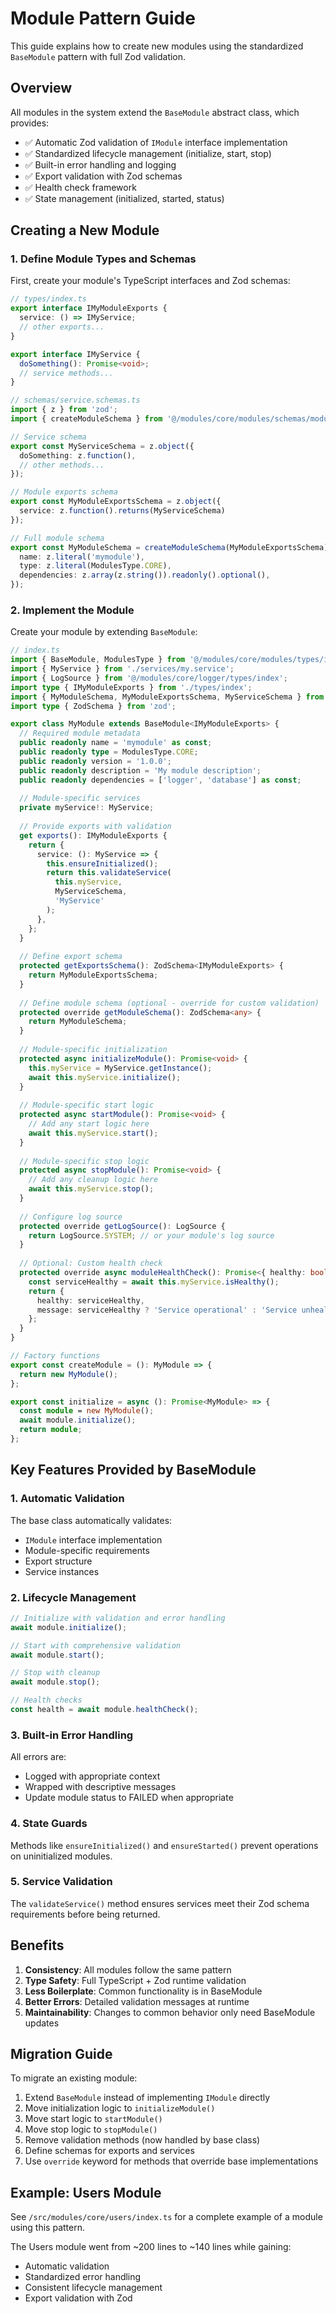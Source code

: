 # Module Pattern Guide

This guide explains how to create new modules using the standardized `BaseModule` pattern with full Zod validation.

## Overview

All modules in the system extend the `BaseModule` abstract class, which provides:

- ✅ Automatic Zod validation of `IModule` interface implementation
- ✅ Standardized lifecycle management (initialize, start, stop)
- ✅ Built-in error handling and logging
- ✅ Export validation with Zod schemas
- ✅ Health check framework
- ✅ State management (initialized, started, status)

## Creating a New Module

### 1. Define Module Types and Schemas

First, create your module's TypeScript interfaces and Zod schemas:

```typescript
// types/index.ts
export interface IMyModuleExports {
  service: () => IMyService;
  // other exports...
}

export interface IMyService {
  doSomething(): Promise<void>;
  // service methods...
}
```

```typescript
// schemas/service.schemas.ts
import { z } from 'zod';
import { createModuleSchema } from '@/modules/core/modules/schemas/module.schemas';

// Service schema
export const MyServiceSchema = z.object({
  doSomething: z.function(),
  // other methods...
});

// Module exports schema
export const MyModuleExportsSchema = z.object({
  service: z.function().returns(MyServiceSchema)
});

// Full module schema
export const MyModuleSchema = createModuleSchema(MyModuleExportsSchema).extend({
  name: z.literal('mymodule'),
  type: z.literal(ModulesType.CORE),
  dependencies: z.array(z.string()).readonly().optional(),
});
```

### 2. Implement the Module

Create your module by extending `BaseModule`:

```typescript
// index.ts
import { BaseModule, ModulesType } from '@/modules/core/modules/types/index';
import { MyService } from './services/my.service';
import { LogSource } from '@/modules/core/logger/types/index';
import type { IMyModuleExports } from './types/index';
import { MyModuleSchema, MyModuleExportsSchema, MyServiceSchema } from './schemas/service.schemas';
import type { ZodSchema } from 'zod';

export class MyModule extends BaseModule<IMyModuleExports> {
  // Required module metadata
  public readonly name = 'mymodule' as const;
  public readonly type = ModulesType.CORE;
  public readonly version = '1.0.0';
  public readonly description = 'My module description';
  public readonly dependencies = ['logger', 'database'] as const;
  
  // Module-specific services
  private myService!: MyService;
  
  // Provide exports with validation
  get exports(): IMyModuleExports {
    return {
      service: (): MyService => {
        this.ensureInitialized();
        return this.validateService(
          this.myService,
          MyServiceSchema,
          'MyService'
        );
      },
    };
  }
  
  // Define export schema
  protected getExportsSchema(): ZodSchema<IMyModuleExports> {
    return MyModuleExportsSchema;
  }
  
  // Define module schema (optional - override for custom validation)
  protected override getModuleSchema(): ZodSchema<any> {
    return MyModuleSchema;
  }
  
  // Module-specific initialization
  protected async initializeModule(): Promise<void> {
    this.myService = MyService.getInstance();
    await this.myService.initialize();
  }
  
  // Module-specific start logic
  protected async startModule(): Promise<void> {
    // Add any start logic here
    await this.myService.start();
  }
  
  // Module-specific stop logic
  protected async stopModule(): Promise<void> {
    // Add any cleanup logic here
    await this.myService.stop();
  }
  
  // Configure log source
  protected override getLogSource(): LogSource {
    return LogSource.SYSTEM; // or your module's log source
  }
  
  // Optional: Custom health check
  protected override async moduleHealthCheck(): Promise<{ healthy: boolean; message?: string }> {
    const serviceHealthy = await this.myService.isHealthy();
    return {
      healthy: serviceHealthy,
      message: serviceHealthy ? 'Service operational' : 'Service unhealthy'
    };
  }
}

// Factory functions
export const createModule = (): MyModule => {
  return new MyModule();
};

export const initialize = async (): Promise<MyModule> => {
  const module = new MyModule();
  await module.initialize();
  return module;
};
```

## Key Features Provided by BaseModule

### 1. Automatic Validation

The base class automatically validates:
- `IModule` interface implementation
- Module-specific requirements
- Export structure
- Service instances

### 2. Lifecycle Management

```typescript
// Initialize with validation and error handling
await module.initialize();

// Start with comprehensive validation
await module.start();

// Stop with cleanup
await module.stop();

// Health checks
const health = await module.healthCheck();
```

### 3. Built-in Error Handling

All errors are:
- Logged with appropriate context
- Wrapped with descriptive messages
- Update module status to FAILED when appropriate

### 4. State Guards

Methods like `ensureInitialized()` and `ensureStarted()` prevent operations on uninitialized modules.

### 5. Service Validation

The `validateService()` method ensures services meet their Zod schema requirements before being returned.

## Benefits

1. **Consistency**: All modules follow the same pattern
2. **Type Safety**: Full TypeScript + Zod runtime validation
3. **Less Boilerplate**: Common functionality is in BaseModule
4. **Better Errors**: Detailed validation messages at runtime
5. **Maintainability**: Changes to common behavior only need BaseModule updates

## Migration Guide

To migrate an existing module:

1. Extend `BaseModule` instead of implementing `IModule` directly
2. Move initialization logic to `initializeModule()`
3. Move start logic to `startModule()`
4. Move stop logic to `stopModule()`
5. Remove validation methods (now handled by base class)
6. Define schemas for exports and services
7. Use `override` keyword for methods that override base implementations

## Example: Users Module

See `/src/modules/core/users/index.ts` for a complete example of a module using this pattern.

The Users module went from ~200 lines to ~140 lines while gaining:
- Automatic validation
- Standardized error handling
- Consistent lifecycle management
- Export validation with Zod